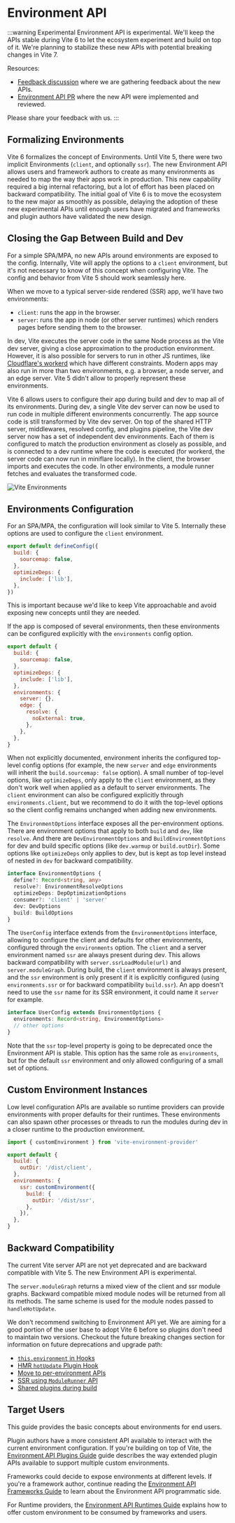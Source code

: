 # Environment API

:::warning Experimental
Environment API is experimental. We'll keep the APIs stable during Vite 6 to let the ecosystem experiment and build on top of it. We're planning to stabilize these new APIs with potential breaking changes in Vite 7.

Resources:

- [Feedback discussion](https://github.com/vitejs/vite/discussions/16358) where we are gathering feedback about the new APIs.
- [Environment API PR](https://github.com/vitejs/vite/pull/16471) where the new API were implemented and reviewed.

Please share your feedback with us.
:::

## Formalizing Environments

Vite 6 formalizes the concept of Environments. Until Vite 5, there were two implicit Environments (`client`, and optionally `ssr`). The new Environment API allows users and framework authors to create as many environments as needed to map the way their apps work in production. This new capability required a big internal refactoring, but a lot of effort has been placed on backward compatibility. The initial goal of Vite 6 is to move the ecosystem to the new major as smoothly as possible, delaying the adoption of these new experimental APIs until enough users have migrated and frameworks and plugin authors have validated the new design.

## Closing the Gap Between Build and Dev

For a simple SPA/MPA, no new APIs around environments are exposed to the config. Internally, Vite will apply the options to a `client` environment, but it's not necessary to know of this concept when configuring Vite. The config and behavior from Vite 5 should work seamlessly here.

When we move to a typical server-side rendered (SSR) app, we'll have two environments:

- `client`: runs the app in the browser.
- `server`: runs the app in node (or other server runtimes) which renders pages before sending them to the browser.

In dev, Vite executes the server code in the same Node process as the Vite dev server, giving a close approximation to the production environment. However, it is also possible for servers to run in other JS runtimes, like [Cloudflare's workerd](https://github.com/cloudflare/workerd) which have different constraints. Modern apps may also run in more than two environments, e.g. a browser, a node server, and an edge server. Vite 5 didn't allow to properly represent these environments.

Vite 6 allows users to configure their app during build and dev to map all of its environments. During dev, a single Vite dev server can now be used to run code in multiple different environments concurrently. The app source code is still transformed by Vite dev server. On top of the shared HTTP server, middlewares, resolved config, and plugins pipeline, the Vite dev server now has a set of independent dev environments. Each of them is configured to match the production environment as closely as possible, and is connected to a dev runtime where the code is executed (for workerd, the server code can now run in miniflare locally). In the client, the browser imports and executes the code. In other environments, a module runner fetches and evaluates the transformed code.

![Vite Environments](../../images/vite-environments.svg)

## Environments Configuration

For an SPA/MPA, the configuration will look similar to Vite 5. Internally these options are used to configure the `client` environment.

```js
export default defineConfig({
  build: {
    sourcemap: false,
  },
  optimizeDeps: {
    include: ['lib'],
  },
})
```

This is important because we'd like to keep Vite approachable and avoid exposing new concepts until they are needed.

If the app is composed of several environments, then these environments can be configured explicitly with the `environments` config option.

```js
export default {
  build: {
    sourcemap: false,
  },
  optimizeDeps: {
    include: ['lib'],
  },
  environments: {
    server: {},
    edge: {
      resolve: {
        noExternal: true,
      },
    },
  },
}
```

When not explicitly documented, environment inherits the configured top-level config options (for example, the new `server` and `edge` environments will inherit the `build.sourcemap: false` option). A small number of top-level options, like `optimizeDeps`, only apply to the `client` environment, as they don't work well when applied as a default to server environments. The `client` environment can also be configured explicitly through `environments.client`, but we recommend to do it with the top-level options so the client config remains unchanged when adding new environments.

The `EnvironmentOptions` interface exposes all the per-environment options. There are environment options that apply to both `build` and `dev`, like `resolve`. And there are `DevEnvironmentOptions` and `BuildEnvironmentOptions` for dev and build specific options (like `dev.warmup` or `build.outDir`). Some options like `optimizeDeps` only applies to dev, but is kept as top level instead of nested in `dev` for backward compatibility.

```ts
interface EnvironmentOptions {
  define?: Record<string, any>
  resolve?: EnvironmentResolveOptions
  optimizeDeps: DepOptimizationOptions
  consumer?: 'client' | 'server'
  dev: DevOptions
  build: BuildOptions
}
```

The `UserConfig` interface extends from the `EnvironmentOptions` interface, allowing to configure the client and defaults for other environments, configured through the `environments` option. The `client` and a server environment named `ssr` are always present during dev. This allows backward compatibility with `server.ssrLoadModule(url)` and `server.moduleGraph`. During build, the `client` environment is always present, and the `ssr` environment is only present if it is explicitly configured (using `environments.ssr` or for backward compatibility `build.ssr`). An app doesn't need to use the `ssr` name for its SSR environment, it could name it `server` for example.

```ts
interface UserConfig extends EnvironmentOptions {
  environments: Record<string, EnvironmentOptions>
  // other options
}
```

Note that the `ssr` top-level property is going to be deprecated once the Environment API is stable. This option has the same role as `environments`, but for the default `ssr` environment and only allowed configuring of a small set of options.

## Custom Environment Instances

Low level configuration APIs are available so runtime providers can provide environments with proper defaults for their runtimes. These environments can also spawn other processes or threads to run the modules during dev in a closer runtime to the production environment.

```js
import { customEnvironment } from 'vite-environment-provider'

export default {
  build: {
    outDir: '/dist/client',
  },
  environments: {
    ssr: customEnvironment({
      build: {
        outDir: '/dist/ssr',
      },
    }),
  },
}
```

## Backward Compatibility

The current Vite server API are not yet deprecated and are backward compatible with Vite 5. The new Environment API is experimental.

The `server.moduleGraph` returns a mixed view of the client and ssr module graphs. Backward compatible mixed module nodes will be returned from all its methods. The same scheme is used for the module nodes passed to `handleHotUpdate`.

We don't recommend switching to Environment API yet. We are aiming for a good portion of the user base to adopt Vite 6 before so plugins don't need to maintain two versions. Checkout the future breaking changes section for information on future deprecations and upgrade path:

- [`this.environment` in Hooks](/de/changes/this-environment-in-hooks)
- [HMR `hotUpdate` Plugin Hook](/de/changes/hotupdate-hook)
- [Move to per-environment APIs](/de/changes/per-environment-apis)
- [SSR using `ModuleRunner` API](/de/changes/ssr-using-modulerunner)
- [Shared plugins during build](/de/changes/shared-plugins-during-build)

## Target Users

This guide provides the basic concepts about environments for end users.

Plugin authors have a more consistent API available to interact with the current environment configuration. If you're building on top of Vite, the [Environment API Plugins Guide](./api-environment-plugins.md) guide describes the way extended plugin APIs available to support multiple custom environments.

Frameworks could decide to expose environments at different levels. If you're a framework author, continue reading the [Environment API Frameworks Guide](./api-environment-frameworks) to learn about the Environment API programmatic side.

For Runtime providers, the [Environment API Runtimes Guide](./api-environment-runtimes.md) explains how to offer custom environment to be consumed by frameworks and users.
